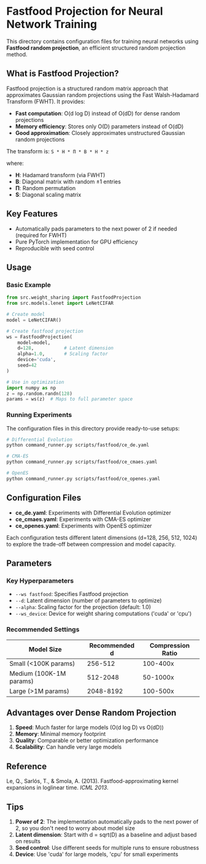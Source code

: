 # Fastfood Projection for Neural Network Training

This directory contains configuration files for training neural networks using **Fastfood random projection**, an efficient structured random projection method.

## What is Fastfood Projection?

Fastfood projection is a structured random matrix approach that approximates Gaussian random projections using the Fast Walsh-Hadamard Transform (FWHT). It provides:

- **Fast computation**: O(d log D) instead of O(dD) for dense random projections
- **Memory efficiency**: Stores only O(D) parameters instead of O(dD) 
- **Good approximation**: Closely approximates unstructured Gaussian random projections

The transform is: `S * H * Π * B * H * z`

where:
- **H**: Hadamard transform (via FWHT)
- **B**: Diagonal matrix with random ±1 entries
- **Π**: Random permutation
- **S**: Diagonal scaling matrix

## Key Features

- Automatically pads parameters to the next power of 2 if needed (required for FWHT)
- Pure PyTorch implementation for GPU efficiency
- Reproducible with seed control

## Usage

### Basic Example

```python
from src.weight_sharing import FastfoodProjection
from src.models.lenet import LeNetCIFAR

# Create model
model = LeNetCIFAR()

# Create fastfood projection
ws = FastfoodProjection(
    model=model,
    d=128,           # Latent dimension
    alpha=1.0,       # Scaling factor
    device='cuda',
    seed=42
)

# Use in optimization
import numpy as np
z = np.random.randn(128)
params = ws(z)  # Maps to full parameter space
```

### Running Experiments

The configuration files in this directory provide ready-to-use setups:

```bash
# Differential Evolution
python command_runner.py scripts/fastfood/ce_de.yaml

# CMA-ES
python command_runner.py scripts/fastfood/ce_cmaes.yaml

# OpenES
python command_runner.py scripts/fastfood/ce_openes.yaml
```

## Configuration Files

- **ce_de.yaml**: Experiments with Differential Evolution optimizer
- **ce_cmaes.yaml**: Experiments with CMA-ES optimizer
- **ce_openes.yaml**: Experiments with OpenES optimizer

Each configuration tests different latent dimensions (d=128, 256, 512, 1024) to explore the trade-off between compression and model capacity.

## Parameters

### Key Hyperparameters

- `--ws fastfood`: Specifies Fastfood projection
- `--d`: Latent dimension (number of parameters to optimize)
- `--alpha`: Scaling factor for the projection (default: 1.0)
- `--ws_device`: Device for weight sharing computations ('cuda' or 'cpu')

### Recommended Settings

| Model Size | Recommended d | Compression Ratio |
|------------|---------------|-------------------|
| Small (<100K params) | 256-512 | 100-400x |
| Medium (100K-1M params) | 512-2048 | 50-1000x |
| Large (>1M params) | 2048-8192 | 100-500x |

## Advantages over Dense Random Projection

1. **Speed**: Much faster for large models (O(d log D) vs O(dD))
2. **Memory**: Minimal memory footprint
3. **Quality**: Comparable or better optimization performance
4. **Scalability**: Can handle very large models

## Reference

Le, Q., Sarlós, T., & Smola, A. (2013). Fastfood-approximating kernel expansions in loglinear time. *ICML 2013*.

## Tips

1. **Power of 2**: The implementation automatically pads to the next power of 2, so you don't need to worry about model size
2. **Latent dimension**: Start with d = sqrt(D) as a baseline and adjust based on results
3. **Seed control**: Use different seeds for multiple runs to ensure robustness
4. **Device**: Use 'cuda' for large models, 'cpu' for small experiments

